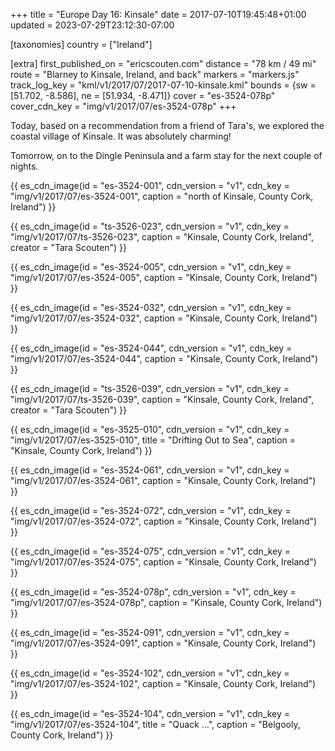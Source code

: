+++
title = "Europe Day 16: Kinsale"
date = 2017-07-10T19:45:48+01:00
updated = 2023-07-29T23:12:30-07:00

[taxonomies]
country = ["Ireland"]

[extra]
first_published_on = "ericscouten.com"
distance = "78 km / 49 mi"
route = "Blarney to Kinsale, Ireland, and back"
markers = "markers.js"
track_log_key = "kml/v1/2017/07/2017-07-10-kinsale.kml"
bounds = {sw = [51.702, -8.586], ne = [51.934, -8.471]}
cover = "es-3524-078p"
cover_cdn_key = "img/v1/2017/07/es-3524-078p"
+++

Today, based on a recommendation from a friend of Tara's, we explored the coastal village of Kinsale. It was absolutely charming!

<!-- more -->

Tomorrow, on to the Dingle Peninsula and a farm stay for the next couple of nights.

{{ es_cdn_image(id = "es-3524-001", cdn_version = "v1", cdn_key = "img/v1/2017/07/es-3524-001", caption = "north of Kinsale, County Cork, Ireland") }}

{{ es_cdn_image(id = "ts-3526-023", cdn_version = "v1", cdn_key = "img/v1/2017/07/ts-3526-023", caption = "Kinsale, County Cork, Ireland", creator = "Tara Scouten") }}

{{ es_cdn_image(id = "es-3524-005", cdn_version = "v1", cdn_key = "img/v1/2017/07/es-3524-005", caption = "Kinsale, County Cork, Ireland") }}

{{ es_cdn_image(id = "es-3524-032", cdn_version = "v1", cdn_key = "img/v1/2017/07/es-3524-032", caption = "Kinsale, County Cork, Ireland") }}

{{ es_cdn_image(id = "es-3524-044", cdn_version = "v1", cdn_key = "img/v1/2017/07/es-3524-044", caption = "Kinsale, County Cork, Ireland") }}

{{ es_cdn_image(id = "ts-3526-039", cdn_version = "v1", cdn_key = "img/v1/2017/07/ts-3526-039", caption = "Kinsale, County Cork, Ireland", creator = "Tara Scouten") }}

{{ es_cdn_image(id = "es-3525-010", cdn_version = "v1", cdn_key = "img/v1/2017/07/es-3525-010", title = "Drifting Out to Sea", caption = "Kinsale, County Cork, Ireland") }}

{{ es_cdn_image(id = "es-3524-061", cdn_version = "v1", cdn_key = "img/v1/2017/07/es-3524-061", caption = "Kinsale, County Cork, Ireland") }}

{{ es_cdn_image(id = "es-3524-072", cdn_version = "v1", cdn_key = "img/v1/2017/07/es-3524-072", caption = "Kinsale, County Cork, Ireland") }}

{{ es_cdn_image(id = "es-3524-075", cdn_version = "v1", cdn_key = "img/v1/2017/07/es-3524-075", caption = "Kinsale, County Cork, Ireland") }}

{{ es_cdn_image(id = "es-3524-078p", cdn_version = "v1", cdn_key = "img/v1/2017/07/es-3524-078p", caption = "Kinsale, County Cork, Ireland") }}

{{ es_cdn_image(id = "es-3524-091", cdn_version = "v1", cdn_key = "img/v1/2017/07/es-3524-091", caption = "Kinsale, County Cork, Ireland") }}

{{ es_cdn_image(id = "es-3524-102", cdn_version = "v1", cdn_key = "img/v1/2017/07/es-3524-102", caption = "Kinsale, County Cork, Ireland") }}

{{ es_cdn_image(id = "es-3524-104", cdn_version = "v1", cdn_key = "img/v1/2017/07/es-3524-104", title = "Quack …", caption = "Belgooly, County Cork, Ireland") }}
